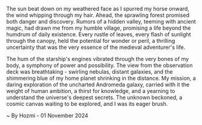 
The sun beat down on my weathered face as I spurred my horse onward, the wind whipping through my hair. Ahead, the sprawling forest promised both danger and discovery. Rumors of a hidden valley, teeming with ancient magic, had drawn me from my humble village, promising a life beyond the humdrum of daily existence. Every rustle of leaves, every flash of sunlight through the canopy, held the potential for wonder or peril, a thrilling uncertainty that was the very essence of the medieval adventurer's life.

The hum of the starship's engines vibrated through the very bones of my body, a symphony of power and possibility. The view from the observation deck was breathtaking - swirling nebulas, distant galaxies, and the shimmering blue of my home planet shrinking in the distance.  My mission, a daring exploration of the uncharted Andromeda galaxy, carried with it the weight of human ambition, a thirst for knowledge, and a yearning to understand the universe's deepest secrets. The unknown beckoned, a cosmic canvas waiting to be explored, and I was its eager brush. 

~ By Hozmi - 01 November 2024
